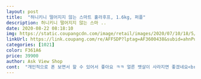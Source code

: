 ```yaml
---
layout: post 
title:  "허니키니 떨어지지 않는 스마트 훌라후프, 1.6kg, 퍼플" 
description: 허니키니 떨어지지 않는 스마 ..
date: 2020-08-22 08:18:10 
img: https://static.coupangcdn.com/image/retail/images/2020/07/10/18/5/76f193a1-2c36-4db7-98dd-2bee38f65770.jpg 
linkUrl: https://link.coupang.com/re/AFFSDP?lptag=AF3600438&subid=ahnPublicAsk&pageKey=1820860905&itemId=3098501722&vendorItemId=71086298685&traceid=V0-113-3ea2183f10c51b3c 
categories: [1021] 
color: F361A6 
price: 39900 
author: Ask View Shop 
cont:  "개인적으로 폰 보면서 할 수 있어서 좋아요 ㅋㅋ 얼른 뱃살이 사라지면 좋겠네요<br/>그게 너무 아파서였는지<br/>그래도 추 자체가 실리콘이라 많이 다치진 않을 듯 하지만.<br/>.<br/>ㅎㅎ<br/>그래서 일단 1개만 구매해봤는데.<br/>.<br/><br/>근데 한가지 단점은 추? 가 고정이 안 되는 거여서<br/>기존에 집에 돌기있는 훌라후프가 있었는데<br/>넘나 시끄러움<br/>둘째가 밑으로 들어왔다가 추에 맞을 뻔ㅜㅜ.<br/>.<br/><br/>많이 아프진 않아요.<br/><br/>아이들이 있는데 돌리다 떨어져 다칠 일도 없구요.<br/><br/>엄마가 홈쇼핑에서 보고는 사볼까 하길래<br/>이건 아무 자극이 없는 거 같아요.<br/><br/>일반 훌라후프보다 보관도 쉽고<br/>잘 안 돌아가서 처음에는 뭔가 싶었는데 추를 손으로 한 번 돌려준 뒤 돌리면 잘 돌아가요.<br/><br/>좀 세게 오래 돌리다보면 슬슬 아파오긴 하는데<br/>집에서도 자리 생각 안 하고 돌릴 수 있어서 좋긴 해요.<br/><br/>쿠팡검색했더니 똑같은게 더 싸더라구요.<br/><br/>티비보면서 열심히 돌려 볼게요.<br/><br/>허리에서 풀르다 보면 추가 팍하고 떨어져버려요.<br/><br/>" 
---
```

